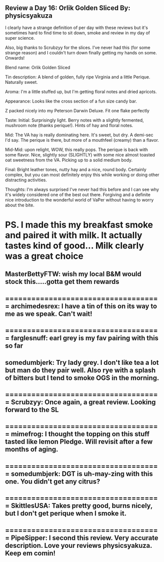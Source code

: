 Review a Day 16: Orlik Golden Sliced
By: physicsyakuza
---
I clearly have a strange definition of per day with these reviews but it's sometimes hard to find time to sit down, smoke and review in my day of super science. 

Also, big thanks to Scrubzyy for the slices. I've never had this (for some strange reason) and I couldn't turn down finally getting my hands on some. Onwards!

Blend name: Orlik Golden Sliced

Tin description: A blend of golden, fully ripe Virginia and a little Perique. Naturally sweet.

Aroma: I'm a little stuffed up, but I'm getting floral notes and dried apricots.

Appearance: Looks like the cross section of a fun size candy bar. 

Z packed nicely into my Peterson Darwin Deluxe. Fit one flake perfectly

Taste:
Initial: Surprisingly light. Berry notes with a slightly fermented, mushroom note (thanks perique!). Hints of hay and floral notes.

Mid: The VA hay is really dominating here. It's sweet, but dry. A demi-sec I'd say. The perique is there, but more of a mouthfeel (creamy) than a flavor.

Mid-Mid: upon relight, WOW, this really pops. The perique is back with some flavor. Nice, slightly sour (SLIGHTLY) with some nice almost toasted oat sweetness from the VA. Picking up to a solid medium body.

Final: Bright leather tones, nutty hay and a nice, round body. Certainly complex, but you can most definitely enjoy this while working or doing other distracting activities. 

Thoughts: I'm always surprised I've never had this before and I can see why it's widely considered one of the best out there. Forgiving and a definite nice introduction to the wonderful world of VaPer without having to worry about the bite. 

PS. I made this my breakfast smoke and paired it with milk. It actually tastes kind of good... Milk clearly was a great choice
====================================
MasterBettyFTW: wish my local B&M would stock this.....gotta get them rewards
--
====================================
archimedesrex: I have a tin of this on its way to me as we speak. Can't wait!
--
====================================
farglesnuff: earl grey is my fav pairing with this so far
--
somedumbjerk: Try lady grey. I don't like tea a lot but man do they pair well. Also rye with a splash of bitters but I tend to smoke OGS in the morning. 
--
====================================
Scrubzyy: Once again, a great review. Looking forward to the SL
--
====================================
mimefrog: I thought the topping on this stuff tasted like lemon Pledge.  Will revisit after a few months of aging.
--
====================================
somedumbjerk: DGT is uh-may-zing with this one. You didn't get any citrus?
--
====================================
SkittlesUSA: Takes pretty good, burns nicely, but I don't get perique when I smoke it. 
--
====================================
PipeSipper: I second this review. Very accurate description. Love your reviews physicsyakuza. Keep em comin!
--

